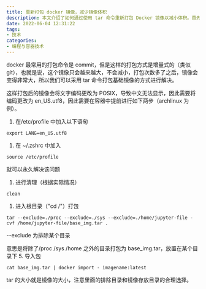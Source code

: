 ```yaml
---
title: 重新打包 docker 镜像，减少镜像体积
description: 本文介绍了如何通过使用 tar 命令重新打包 Docker 镜像以减小体积。首先，需要将容器的编码设置为 en_US.utf8 以解决中文显示问题。然后，通过 tar 命令排除特定目录后打包根目录，最后将打包的 tar 文件导入为新的 Docker 镜像。这种方法可以显著减少镜像大小，但需要合理选择排除目录和镜像存放位置。
date: 2022-06-04 12:31:22
tags:
- 技术
categories:
- 编程与容器技术
---
```


docker 最常用的打包命令是 commit，但是这样的打包方式是增量式的（类似 git），也就是说，这个镜像只会越来越大，不会减小，打包次数多了之后，镜像会变得非常大，所以我们可以采用 tar 命令打包基础镜像的方式进行解决。

这样打包后的镜像会将文字编码更改为 POSIX，导致中文无法显示，因此需要将编码更改为 en\_US.utf8，因此需要在容器中提前进行如下两步（archlinux 为例）。

1. 在/etc/profile 中加入以下语句


```
export LANG=en_US.utf8
```
1. 在 ~/.zshrc 中加入


```
source /etc/profile
```
就可以永久解决该问题

1. 进行清理（根据实际情况）


```
clean
```
1. 进入根目录（"cd /"）打包


```
tar --exclude=./proc --exclude=./sys --exclude=./home/jupyter-file -cvf /home/jupyter-file/base_img.tar .
```
--exclude 为排除某个目录

意思是将除了/proc /sys /home 之外的目录打包为 base\_img.tar，放置在某个目录下 5. 导入包


```
cat base_img.tar | docker import - imagename:latest
```
tar 的大小就是镜像的大小，注意里面的排除目录和镜像存放目录的合理选择。

